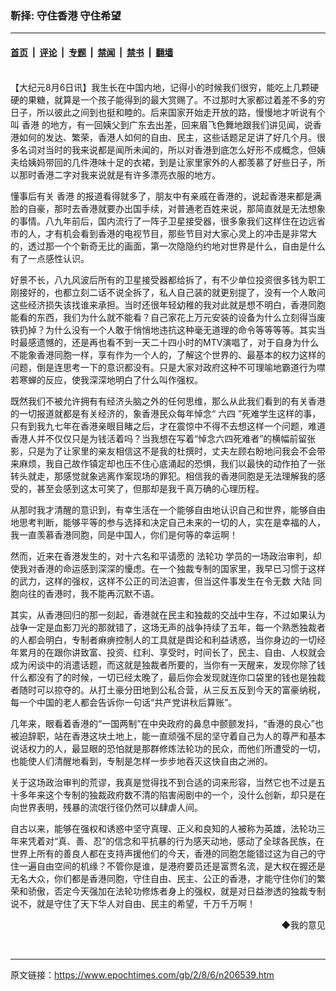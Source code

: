### 靳择: 守住香港 守住希望

---

#### [首页](../../../..?n206539) &nbsp;|&nbsp; [评论](../../../../../epoch-comment?n206539) &nbsp;|&nbsp; [专题](../../../../../epoch-special?n206539) &nbsp;|&nbsp; [禁闻](../../../../../epoch-news?n206539) &nbsp;|&nbsp; [禁书](../../../../../books?n206539) &nbsp;|&nbsp; [翻墙](https://github.com/gfw-breaker/nogfw/blob/master/README.md?n206539)


<div class="post_content" id="artbody" itemprop="articleBody">
 <!-- article content begin -->
 <p>
  <font color="#ffffff">
   (http://www.epochtimes.com)
  </font>
  <br/>
  【大纪元8月6日讯】我生长在中国内地，记得小的时候我们很穷，能吃上几颗硬硬的果糖，就算是一个孩子能得到的最大赏赐了。不过那时大家都过着差不多的穷日子，所以彼此之间到也挺和睦的。后来国家开始走开放的路，慢慢地才听说有个叫
  <ok href="https://www.epochtimes.com/gb/tag/%E9%A6%99%E6%B8%AF.html">
   香港
  </ok>
  的地方，有一回姨父到广东去出差，回来眉飞色舞地跟我们讲见闻，说香港如何的发达、繁荣，香港人如何的自由、民主，这些话题足足讲了好几个月。很多名词对当时的我来说都是闻所未闻的，所以对香港到底怎么好形不成概念，但姨夫给姨妈带回的几件港味十足的衣裙，到是让家里家外的人都羡慕了好些日子，所以那时香港二字对我来说就是有许多漂亮衣服的地方。
 </p>
 <p>
  懂事后有关
  <ok href="https://www.epochtimes.com/gb/tag/%E9%A6%99%E6%B8%AF.html">
   香港
  </ok>
  的报道看得就多了，朋友中有亲戚在香港的，说起香港来都是满脸的自豪，那时去香港就要办出国手续，对普通老百姓来说，那简直就是无法想象的事情。八九年前后，国内流行了一阵子卫星接受器，很多象我们这样住在边远省市的人，才有机会看到香港的电视节目，那些节目对大家心灵上的冲击是非常大的，透过那一个个新奇无比的画面，第一次隐隐约约地对世界是什么，自由是什么有了一点感性认识。
 </p>
 <p>
  好景不长，八九风波后所有的卫星接受器都给拆了，有不少单位投资很多钱为职工刚接好的，也都立刻二话不说全拆了，私人自己装的就更别提了，没有一个人敢问这些经济损失该找谁来承担。当时还很年轻幼稚的我对此就是想不明白，香港同胞能看的东西，我们为什么就不能看？自己家花上万元安装的设备为什么立刻得当废铁扔掉？为什么没有一个人敢于悄悄地违抗这种毫无道理的命令等等等等。其实当时最感遗憾的，还是再也看不到一天二十四小时的MTV演唱了，对于自身为什么不能象香港同胞一样，享有作为一个人的，了解这个世界的、最基本的权力这样的问题，倒是连思考一下的意识都没有。只是大家对政府这种不可理喻地霸道行为噤若寒蝉的反应，使我深深地明白了什么叫作强权。
 </p>
 <p>
  既然我们不被允许拥有有经济头脑之外的任何思维，那么从此我们看到的有关香港的一切报道就都是有关经济的，象香港民众每年悼念“
  <ok href="nf1102.htm">
   六四
  </ok>
  ”死难学生这样的事，只有到我九七年在香港亲眼目睹之后，才在震惊中不得不去想这样一个问题，难道香港人并不仅仅只是为钱活着吗？当我想在写着“悼念六四死难者”的横幅前留张影，只是为了让家里的亲友相信这不是我的杜撰时，丈夫左顾右盼地问我会不会带来麻烦，我自己故作镇定却也压不住心底涌起的恐惧，我们以最快的动作拍了一张转头就走，那感觉就象逃离作案现场的罪犯。相信我的香港同胞是无法理解我的感受的，甚至会感到这太可笑了，但那却是我千真万确的心理历程。
 </p>
 <p>
  从那时我才清醒的意识到，有幸生活在一个能够自由地认识自己和世界，能够自由地思考判断，能够平等的参与选择和决定自己未来的一切的人，实在是幸福的人，我一直羡慕香港同胞，同是中国人，你们是何等的幸运啊！
 </p>
 <p>
  然而，近来在香港发生的，对十六名和平请愿的
  <ok href="http://falundafa.org">
   法轮功
  </ok>
  学员的一场政治审判，却使我对香港的命运感到深深的懮虑。在一个独裁专制的国家里，我早已习惯于这样的武力，这样的强权，这样不公正的司法迫害，但当这件事发生在令无数
  <ok href="nsc413.htm">
   大陆
  </ok>
  同胞向往的香港时，我不能再沉默不语。
 </p>
 <p>
  其实，从香港回归的那一刻起，香港就在民主和独裁的交战中生存，不过如果认为战争一定是血影刀光的那就错了，这场无声的战争持续了五年，每一个熟悉独裁者的人都会明白，专制者痳痹控制人的工具就是舆论和利益诱惑，当你身边的一切经年累月的在跟你讲致富、投资、红利、享受时，时间长了，民主、自由、人权就会成为闲谈中的消遣话题，而这就是独裁者所要的，当你有一天醒来，发现你除了钱什么都没有了的时候，一切已经太晚了，最后你会发现就连你口袋里的钱也是独裁者随时可以掠夺的。从打土豪分田地到公私合营，从三反五反到今天的富豪纳税，每一个中国的老人都会告诉你一句话“共产党讲秋后算账”。
 </p>
 <p>
  几年来，眼看着香港的“一国两制”在中央政府的鼻息中颤颤发抖，“香港的良心”也被迫辞职，站在香港这块土地上，能一直顽强不屈的坚守着自己为人的尊严和基本说话权力的人，最显眼的恐怕就是那群修炼法轮功的民众，而他们所遭受的一切，也能使人们清醒地看到，专制是怎样一步步地吞灭这快自由之洲的。
 </p>
 <p>
  关于这场政治审判的荒谬，我真是觉得找不到合适的词来形容，当然它也不过是五十多年来这个专制的独裁政府数不清的陷害闹剧中的一个，没什么创新，却只是在向世界表明，残暴的流氓行径仍然可以肆虐人间。
 </p>
 <p>
  自古以来，能够在强权和诱惑中坚守真理、正义和良知的人被称为英雄，法轮功三年来凭着对“真、善、忍”的信念和平抗暴的行为感天动地，感动了全球各民族，在世界上所有的善良人都在支持声援他们的今天，香港的同胞怎能错过这为自己的守住一遍自由空间的机缘？不管你是谁，是港府要员还是富贾名流，是大权在握还是无名大众，你们都是香港同胞，守住自由、民主、公正的香港，才能守住你们的繁荣和骄傲，否定今天强加在法轮功修炼者身上的强权，就是对日益渗透的独裁专制说不，就是守住了天下华人对自由、民主的希望，千万千万啊！
 </p>
 <div align="right">
  <ok href="sendmail.asp?p=pinglunfankui&amp;subject=评论文章读者反馈&amp;body=您好﹐我读了贵网站的文章《靳择:" 守住希望》后﹐="" 守住香港="">
   ◆我的意见
  </ok>
 </div>
 <p>
  <font color="#ffffff">
   (http://www.dajiyuan.com)
  </font>
 </p>
 <!-- article content end -->
 <div id="below_article_ad">
 </div>
</div>


---

原文链接：https://www.epochtimes.com/gb/2/8/6/n206539.htm